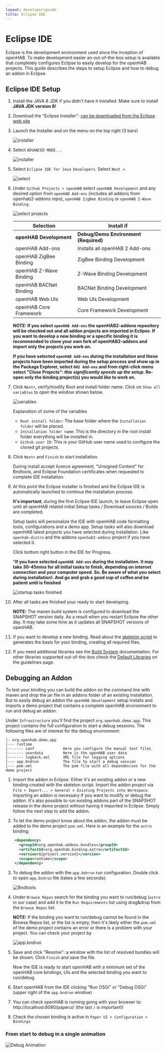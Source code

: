 ```yaml
---
layout: developersguide
title: Eclipse IDE
---
```


# Eclipse IDE

Eclipse is the development environment used since the inception of openHAB.
To make development easier an out-of-the-box setup is available that completely configures Eclipse to easily develop for the openHAB projects.
This guide describes the steps to setup Eclipse and how to debug an addon in Eclipse.

## Eclipse IDE Setup

1. Install the JAVA 8 JDK if you didn't have it installed. Make sure to install **JAVA JDK version 8!**

1. Download the "Eclipse Installer": [can be downloaded from the Eclipse web site](https://wiki.eclipse.org/Eclipse_Installer)

1. Launch the Installer and on the menu on the top right (3 bars)

    ![installer](./images/ide_setup_eclipse_1_installer.png)

1. Select `ADVANCED MODE...`

    ![installer](./images/ide_setup_eclipse_2_advanced.png)

1. Select `Eclipse IDE for Java Developers`. Select `Next >`.

    ![select](./images/ide_setup_eclipse_3_select_ide.png)

1. Under `Github Projects > openHAB` select `openHAB Development` and any desired option from `openHAB Add-ons` (includes all addons from openhab2-addons repo), `openHAB ZigBee Binding` or `openHAB Z-Wave Binding`.

   ![select projects](./images/ide_setup_eclipse_4_openhab.png)

   |Selection              | Install if
   |-----------------------|--------------------------------------
   |**openHAB Development**| **Debug/Demo Environment (Required)**
   |openHAB Add-ons        | Installs all openHAB 2 Add-ons
   |openHAB ZigBee Binding | ZigBee Binding Development
   |openHAB Z-Wave Binding | Z-Wave Binding Development
   |openHAB BACNet Binding | BACNet Binding Development
   |openHAB Web UIs        | Web UIs Development
   |openHAB Core Framework| Core Framework Development

    **NOTE: If you select `openHAB Add-ons` the openHAB2-addons repository will be checked out and all addon projects are imported in Eclipse. If you want to develop a new binding or a specific binding it is recommended to clone your own fork of openHAB2-addons and import only the projects you work on.**

    **If you have selected `openHAB Add-ons` during the installation and these projects have been imported during the setup process and show up in the Package Explorer, select `OH2 Add-ons` and from right-click menu select "Close Projects": *this significantly speeds up the setup*.
    Re-open only the binding project(s) you would like to work on.**



1. Click `Next>`, verify/modify Root and install folder name. Click on `Show all variables` to open the window shown below.

   ![variables](./images/ide_setup_eclipse_5_variables.png)

   Explanation of some of the variables
   - `Root install folder`: The base folder where the `Installation folder` will be placed.
   - `Installation folder name`: This is the directory in the root install folder everything will be installed in.
   - `Github user ID`: This is your GitHub user name used to configure the cloned git projects.


1. Click `Next>` and `Finish` to start installation.

   During install accept licence agreement, "Unsigned Content" for Bndtools, and Eclipse Foundation certificates when requested to complete IDE installation.


1. At this point the Eclipse installer is finished and the Eclipse IDE is automatically launched to continue the installation process.

   **It's important**, during the first Eclipse IDE launch, to leave Eclipse open until all openHAB related initial Setup tasks / Download sources / Builds are completed.

    Setup tasks will personalize the IDE with openHAB code formatting tools, configurations and a demo app.
	Setup tasks will also download openHAB latest projects you have selected during installation. Like `openhab-distro` and the addons `openhab2-addons` project if you have selected it.

	Click bottom right button in the IDE for Progress.

    ***If you have selected `openHAB Add-ons` during the installation. 
    It may take 30-45mins for all initial tasks to finish, depending on internet connection and your computer speed.
    So. Be aware of what you select during installation!.
    And go and grab a good cup of coffee and be patient until is finished**

   ![startup tasks finished](./images/ide_setup_eclipse_6_tasks_finished.png)

1. After all tasks are finished your ready to start developing.

   **NOTE:** The maven build system is configured to download the SNAPSHOT version daily.
   As a result when you restart Eclipse the other day. It may take some time as it updates all SNAPSHOT versions of openHAB.

1. If you want to develop a new binding. Read about the [skeleton script](../#develop-a-new-binding) to generates the basis for your binding, creating all required files.

1. If you need additional libraries see the [Build System](../buildsystem.html) documentation.
For other libraries supported out-of-the-box check the [Default Libraries](../guidelines.html#default-libraries) on the guidelines page.

## Debugging an Addon

To test your binding you can build the addon on the command line with maven and drop the jar file in an addons folder of an existing installation.
But to easily debug an addon the `openHAB Development` setup installs and imports a demo project that contains a complete openHAB environment to run and debug an addon.

Under `Infrastructure` you'll find the project `org.openhab.demo.app`.
This project contains the full configuration to start a debug sessions.
The following files are of interest for the debug environment:

```
|- org.openhab.demo.app
|--- runtime
|------- conf             Here you configure the manual text files
|------- userdata         Here is the openHAB user data
|------- logback.xml      XML file for logging options
|--- app.bndrun           The file to start a debug session
|--- pom.xml              The pom file with all dependencies for the demo project
```

1. Import the addon in Eclipse.
Either it's an existing addon or a new binding created with the skeleton script.
Import the addon project via `File > Import... > General > Existing Projects into Workspace`.
Importing an addon is necessary if you want to modify or debug the addon.
It's also possible to run existing addons part of the SNAPSHOT release in the demo project without having it imported in Eclipse.
Simply follow the next step to add the addon.

1. To let the demo project know about the addon, the addon must be added to the demo project `pom.xml`.
Here is an example for the `astro` binding:

```xml
    <dependency>
      <groupId>org.openhab.addons.bundles</groupId>
      <artifactId>org.openhab.binding.astro</artifactId>
      <version>${project.version}</version>
      <scope>runtime</scope>
    </dependency>
```

3. To debug the addon with the `app.bdnrun` run configuration. 
Double click to open `app.bndrun` file (takes a few seconds):

    ![Bndtools](images/ide_debug_eclipse_1_bndtools.png)

1. Under `Browse Repos` search for the binding you want to run/debug (`astro` in our case) and add it to the `Run Requirements` list using drag&drop from the `Browse Repos` list:

    **NOTE:** If the binding you want to run/debug cannot be found in the Browse Repos list, or the list is  empty, then it's likely either the `pom.xml` of the demo project contains an error or there is a problem with your project.
    You can check your project by

    ![app.bndrun](images/ide_debug_eclipse_2_appbndrun.png)

1. Save and click "Resolve": a window with the list of resolved bundles will be shown.
    Click `Finish` and save the file.

    Now the IDE is ready to start openHAB with a minimum set of the openHAB core bindings, UIs and the selected binding you want to run/debug.

6. Start openHAB from the IDE clicking "Run OSGi" or "Debug OSGi" (upper right of the `app.bndrun` window)

1. You can check openHAB is running going with your browser to: http://localhost:8080/paperui/ (the last `/` is important!)

1. Check the chosen binding is active in `Paper UI > Configuration > Bindings`

### From start to debug in a single animation

![Debug Animation](images/ide_eclipse_debug_animation.gif)


